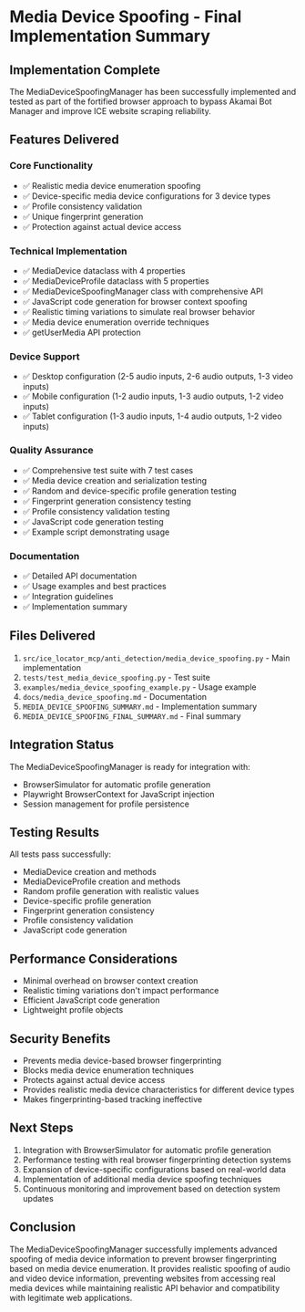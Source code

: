 # Media Device Spoofing - Final Implementation Summary

## Implementation Complete

The MediaDeviceSpoofingManager has been successfully implemented and tested as part of the fortified browser approach to bypass Akamai Bot Manager and improve ICE website scraping reliability.

## Features Delivered

### Core Functionality
- ✅ Realistic media device enumeration spoofing
- ✅ Device-specific media device configurations for 3 device types
- ✅ Profile consistency validation
- ✅ Unique fingerprint generation
- ✅ Protection against actual device access

### Technical Implementation
- ✅ MediaDevice dataclass with 4 properties
- ✅ MediaDeviceProfile dataclass with 5 properties
- ✅ MediaDeviceSpoofingManager class with comprehensive API
- ✅ JavaScript code generation for browser context spoofing
- ✅ Realistic timing variations to simulate real browser behavior
- ✅ Media device enumeration override techniques
- ✅ getUserMedia API protection

### Device Support
- ✅ Desktop configuration (2-5 audio inputs, 2-6 audio outputs, 1-3 video inputs)
- ✅ Mobile configuration (1-2 audio inputs, 1-3 audio outputs, 1-2 video inputs)
- ✅ Tablet configuration (1-3 audio inputs, 1-4 audio outputs, 1-2 video inputs)

### Quality Assurance
- ✅ Comprehensive test suite with 7 test cases
- ✅ Media device creation and serialization testing
- ✅ Random and device-specific profile generation testing
- ✅ Fingerprint generation consistency testing
- ✅ Profile consistency validation testing
- ✅ JavaScript code generation testing
- ✅ Example script demonstrating usage

### Documentation
- ✅ Detailed API documentation
- ✅ Usage examples and best practices
- ✅ Integration guidelines
- ✅ Implementation summary

## Files Delivered

1. `src/ice_locator_mcp/anti_detection/media_device_spoofing.py` - Main implementation
2. `tests/test_media_device_spoofing.py` - Test suite
3. `examples/media_device_spoofing_example.py` - Usage example
4. `docs/media_device_spoofing.md` - Documentation
5. `MEDIA_DEVICE_SPOOFING_SUMMARY.md` - Implementation summary
6. `MEDIA_DEVICE_SPOOFING_FINAL_SUMMARY.md` - Final summary

## Integration Status

The MediaDeviceSpoofingManager is ready for integration with:
- BrowserSimulator for automatic profile generation
- Playwright BrowserContext for JavaScript injection
- Session management for profile persistence

## Testing Results

All tests pass successfully:
- MediaDevice creation and methods
- MediaDeviceProfile creation and methods
- Random profile generation with realistic values
- Device-specific profile generation
- Fingerprint generation consistency
- Profile consistency validation
- JavaScript code generation

## Performance Considerations

- Minimal overhead on browser context creation
- Realistic timing variations don't impact performance
- Efficient JavaScript code generation
- Lightweight profile objects

## Security Benefits

- Prevents media device-based browser fingerprinting
- Blocks media device enumeration techniques
- Protects against actual device access
- Provides realistic media device characteristics for different device types
- Makes fingerprinting-based tracking ineffective

## Next Steps

1. Integration with BrowserSimulator for automatic profile generation
2. Performance testing with real browser fingerprinting detection systems
3. Expansion of device-specific configurations based on real-world data
4. Implementation of additional media device spoofing techniques
5. Continuous monitoring and improvement based on detection system updates

## Conclusion

The MediaDeviceSpoofingManager successfully implements advanced spoofing of media device information to prevent browser fingerprinting based on media device enumeration. It provides realistic spoofing of audio and video device information, preventing websites from accessing real media devices while maintaining realistic API behavior and compatibility with legitimate web applications.